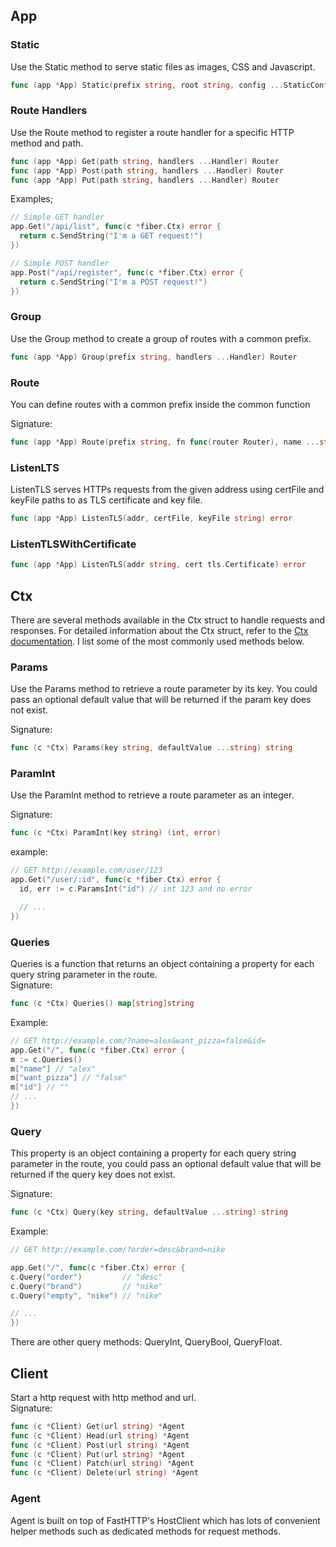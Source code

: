 







## App
### Static
Use the Static method to serve static files as images, CSS and Javascript.

```go
func (app *App) Static(prefix string, root string, config ...StaticConfig) Router
```

### Route Handlers
Use the Route method to register a route handler for a specific HTTP method and path.

```go
func (app *App) Get(path string, handlers ...Handler) Router
func (app *App) Post(path string, handlers ...Handler) Router
func (app *App) Put(path string, handlers ...Handler) Router
```

Examples;
```go
// Simple GET handler
app.Get("/api/list", func(c *fiber.Ctx) error {
  return c.SendString("I'm a GET request!")
})

// Simple POST handler
app.Post("/api/register", func(c *fiber.Ctx) error {
  return c.SendString("I'm a POST request!")
})
```

### Group
Use the Group method to create a group of routes with a common prefix.

```go
func (app *App) Group(prefix string, handlers ...Handler) Router
```

### Route
You can define routes with a common prefix inside the common function

Signature:
```go
func (app *App) Route(prefix string, fn func(router Router), name ...string) Router
```

### ListenLTS
ListenTLS serves HTTPs requests from the given address using certFile and keyFile paths to as TLS certificate and key file.
```go
func (app *App) ListenTLS(addr, certFile, keyFile string) error
```
### ListenTLSWithCertificate
```go
func (app *App) ListenTLS(addr string, cert tls.Certificate) error
```

## Ctx
There are several methods available in the Ctx struct to handle requests and responses.  For detailed information about the Ctx struct, refer to the [Ctx documentation](https://pkg.go.dev/github.com/gofiber/fiber/v2#Ctx).  I list some of the most commonly used methods below.

### Params
Use the Params method to retrieve a route parameter by its key. You could pass an optional default value that will be returned if the param key does not exist.

Signature:	
```go
func (c *Ctx) Params(key string, defaultValue ...string) string
````


### ParamInt
Use the ParamInt method to retrieve a route parameter as an integer.

Signature:	
```go
func (c *Ctx) ParamInt(key string) (int, error)
```
example:
```go
// GET http://example.com/user/123
app.Get("/user/:id", func(c *fiber.Ctx) error {
  id, err := c.ParamsInt("id") // int 123 and no error

  // ...
})
```

### Queries
Queries is a function that returns an object containing a property for each query string parameter in the route.<br/>
Signature:
```go
func (c *Ctx) Queries() map[string]string
```
Example:
```go
// GET http://example.com/?name=alex&want_pizza=false&id=
app.Get("/", func(c *fiber.Ctx) error {
m := c.Queries()
m["name"] // "alex"
m["want_pizza"] // "false"
m["id"] // ""
// ...
})
````

### Query
This property is an object containing a property for each query string parameter in the route, you could pass an optional default value that will be returned if the query key does not exist.

Signature:
```go
func (c *Ctx) Query(key string, defaultValue ...string) string
```
Example:
```go
// GET http://example.com/?order=desc&brand=nike

app.Get("/", func(c *fiber.Ctx) error {
c.Query("order")         // "desc"
c.Query("brand")         // "nike"
c.Query("empty", "nike") // "nike"

// ...
})
````
There are other query methods: QueryInt, QueryBool, QueryFloat.





## Client
Start a http request with http method and url.<br/>
Signature:
```go
func (c *Client) Get(url string) *Agent
func (c *Client) Head(url string) *Agent
func (c *Client) Post(url string) *Agent
func (c *Client) Put(url string) *Agent
func (c *Client) Patch(url string) *Agent
func (c *Client) Delete(url string) *Agent
```


### Agent
Agent is built on top of FastHTTP's HostClient which has lots of convenient helper methods such as dedicated methods for request methods.

 